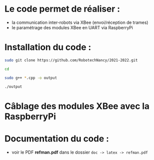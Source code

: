 # Le code permet de réaliser :

- la communication inter-robots via XBee (envoi/réception de trames)
- le paramétrage des modules XBee en UART via RaspberryPi


# Installation du code :

```bash
sudo git clone https://github.com/RobotechNancy/2021-2022.git

cd 

sudo g++ *.cpp -o output

./output

```

# Câblage des modules XBee avec la RaspberryPi


# Documentation du code :

- voir le PDF **refman.pdf** dans le dossier `doc -> latex -> refman.pdf`

